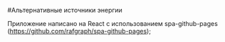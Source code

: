 #Альтернативные источники энергии

Приложение написано на React с использованием spa-github-pages (https://github.com/rafgraph/spa-github-pages);